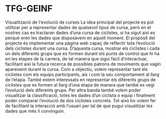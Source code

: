 # TFG-GEINF
Visualització de l'evolució de curses
La idea principal del projecte es pot utilitzar per a representar dades de qualsevol tipus de cursa, però en el nostres cas es tractaran dades d’una cursa de ciclistes, si ha sigut així es perquè eren les dades que disposàvem en aquell moment. El propòsit del projecte  és implementar una pàgina web capaç de reflectir tota l’evolució dels ciclistes durant una cursa. D’aquesta cursa, mostrar els ciclistes i cada un dels diferents grups que es formen durant els punts de control que hi ha en les etapes de la carrera, de tal manera que sigui fàcil d’interactuar, facilitant així la futura recerca de possibles patrons de moviments que vagin apareixent durant la cursa. Com a objectiu, volem representar tant els ciclistes com els equips participants, aix í com la seu comportament al llarg de l’etapa. També estem interessats en representar els diferents grups de ciclistes que es formen al llarg d’una etapa de manera que també es vegi l’evolució dels diferents grups. Per altra banda també volem poder visualitzar la classificació, totes les dades d’un ciclista o equip i finalment poder comparar l’evolució de dos ciclistes concrets. Tot això ho volem  fer de facilitant la interacció amb l’usuari per tal de que pugui visualitzar les dades que més li convinguin.
